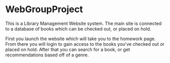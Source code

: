 # WebGroupProject

This is a Library Management Website system. The main site is connected to a database of books which can be checked out, or placed on hold.

First you launch the website which will take you to the homework page.
From there you will login to gain access to the books you've checked out or placed on hold.
After that you can search for a book, or get recommendations based off of a genre.
